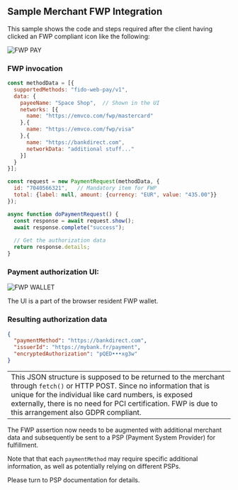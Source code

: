## Sample Merchant FWP Integration
This sample shows the code and steps required after the
client having clicked an FWP compliant icon like the following:

![FWP PAY](https://fido-web-pay.github.io/specification/images/fwp-pay.svg)


### FWP invocation
```javascript
const methodData = [{
  supportedMethods: "fido-web-pay/v1",
  data: {
    payeeName: "Space Shop",  // Shown in the UI
    networks: [{
      name: "https://emvco.com/fwp/mastercard"
    },{
      name: "https://emvco.com/fwp/visa"
    },{
      name: "https://bankdirect.com",
      networkData: "additional stuff..."
    }]
  }
}];

const request = new PaymentRequest(methodData, {
  id: "7040566321",   // Mandatory item for FWP
  total: {label: null, amount: {currency: "EUR", value: "435.00"}}
});

async function doPaymentRequest() {
  const response = await request.show();
  await response.complete("success");
  
  // Get the authorization data
  return response.details;
}
```
### Payment authorization UI:
![FWP WALLET](https://fido-web-pay.github.io/specification/images/ui.svg)

The UI is a part of the browser resident FWP wallet.

### Resulting authorization data
```json
{
  "paymentMethod": "https://bankdirect.com",
  "issuerId": "https://mybank.fr/payment",
  "encryptedAuthorization": "pQED•••xg3w"
}
```
<table><tr><td>
This JSON structure is supposed to be returned to the merchant 
through <code>fetch()</code> or HTTP POST.  Since no
information that is unique for the individual
like card numbers, is exposed externally, there is no
need for PCI certification.
FWP is due to this arrangement also GDPR compliant.
</td></tr></table>

The FWP assertion now needs to be augmented with additional merchant data 
and subsequently be sent to a PSP (Payment System Provider) for fulfillment.

Note that that each `paymentMethod` may require specific additional information,
as well as potentially relying on different PSPs.

Please turn to PSP documentation for details. 
